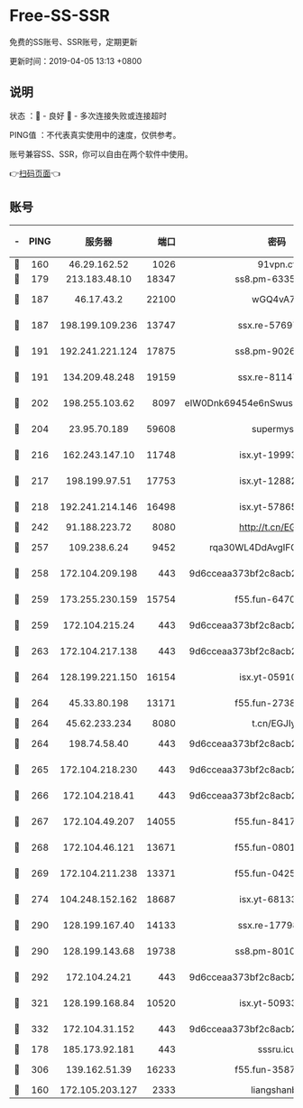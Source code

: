 # Free-SS-SSR

免费的SS账号、SSR账号，定期更新

更新时间：2019-04-05 13:13 +0800

## 说明

状态     ：🙂 - 良好 🙁 - 多次连接失败或连接超时

PING值   ：不代表真实使用中的速度，仅供参考。

账号兼容SS、SSR，你可以自由在两个软件中使用。

👉[扫码页面](https://liesauer.github.io/Free-SS-SSR/)👈

## 账号

|-|PING|服务器|端口|密码|加密方式|区域|
|:----:|:----:|:-----:|-----:|:----:|:----:|:----:|
|🙂|160|46.29.162.52|1026|91vpn.cf|rc4-md5|RU|
|🙂|179|213.183.48.10|18347|ss8.pm-63355792|rc4-md5|RU|
|🙂|187|46.17.43.2|22100|wGQ4vA7D|aes-256-gcm|RU|
|🙂|187|198.199.109.236|13747|ssx.re-57697610|aes-256-cfb|US|
|🙂|191|192.241.221.124|17875|ss8.pm-90261799|aes-256-cfb|US|
|🙂|191|134.209.48.248|19159|ssx.re-81147970|aes-256-cfb|US|
|🙂|202|198.255.103.62|8097|eIW0Dnk69454e6nSwuspv9DmS201tQ0D|aes-256-cfb|US|
|🙂|204|23.95.70.189|59608|supermyssr|chacha20-ietf|US|
|🙂|216|162.243.147.10|11748|isx.yt-19993680|aes-256-cfb|US|
|🙂|217|198.199.97.51|17753|isx.yt-12882170|aes-256-cfb|US|
|🙂|218|192.241.214.146|16498|isx.yt-57865147|aes-256-cfb|US|
|🙂|242|91.188.223.72|8080|http://t.cn/EGJIyrl|rc4-md5|RU|
|🙂|257|109.238.6.24|9452|rqa30WL4DdAvgIFG6Fs3znzTa|aes-256-cfb|FR|
|🙂|258|172.104.209.198|443|9d6cceaa373bf2c8acb22e60b6a58be6|aes-256-cfb|US|
|🙂|259|173.255.230.159|15754|f55.fun-64706924|aes-256-cfb|US|
|🙂|259|172.104.215.24|443|9d6cceaa373bf2c8acb22e60b6a58be6|aes-256-cfb|US|
|🙂|263|172.104.217.138|443|9d6cceaa373bf2c8acb22e60b6a58be6|aes-256-cfb|US|
|🙂|264|128.199.221.150|16154|isx.yt-05910694|aes-256-cfb|SG|
|🙂|264|45.33.80.198|13171|f55.fun-27386798|aes-256-cfb|US|
|🙂|264|45.62.233.234|8080|t.cn/EGJIyrl|rc4-md5|CA|
|🙂|264|198.74.58.40|443|9d6cceaa373bf2c8acb22e60b6a58be6|aes-256-cfb|US|
|🙂|265|172.104.218.230|443|9d6cceaa373bf2c8acb22e60b6a58be6|aes-256-cfb|US|
|🙂|266|172.104.218.41|443|9d6cceaa373bf2c8acb22e60b6a58be6|aes-256-cfb|US|
|🙂|267|172.104.49.207|14055|f55.fun-84172526|aes-256-cfb|SG|
|🙂|268|172.104.46.121|13671|f55.fun-08015560|aes-256-cfb|SG|
|🙂|269|172.104.211.238|13371|f55.fun-04250289|aes-256-cfb|US|
|🙂|274|104.248.152.162|18687|isx.yt-68133684|aes-256-cfb|SG|
|🙂|290|128.199.167.40|14133|ssx.re-17798800|aes-256-cfb|SG|
|🙂|290|128.199.143.68|19738|ss8.pm-80109890|aes-256-cfb|SG|
|🙂|292|172.104.24.21|443|9d6cceaa373bf2c8acb22e60b6a58be6|aes-256-cfb|US|
|🙂|321|128.199.168.84|10520|isx.yt-50933208|aes-256-cfb|SG|
|🙂|332|172.104.31.152|443|9d6cceaa373bf2c8acb22e60b6a58be6|aes-256-cfb|US|
|🙂|178|185.173.92.181|443|sssru.icu|rc4-md5|RU|
|🙂|306|139.162.51.39|16233|f55.fun-35878736|aes-256-cfb|SG|
|🙁|160|172.105.203.127|2333|liangshanbo|chacha20|JP|
